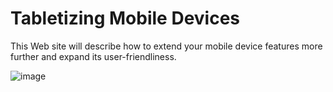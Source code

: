 # Tabletizing Mobile Devices

This Web site will describe how to extend your mobile device features more further and expand its user-friendliness.

![image](https://github.com/user-attachments/assets/28d95bb3-6f62-4aa5-b85a-ad202feb108a)

